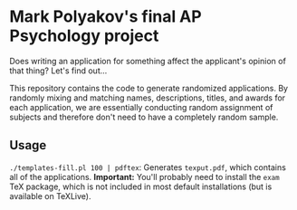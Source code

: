 # Mark Polyakov's final AP Psychology project

Does writing an application for something affect the applicant's opinion of that thing? Let's find out...

This repository contains the code to generate randomized applications. By randomly mixing and matching names, descriptions, titles, and awards for each application, we are essentially conducting random assignment of subjects and therefore don't need to have a completely random sample.

## Usage

`./templates-fill.pl 100 | pdftex`: Generates `texput.pdf`, which contains all of the applications. **Important:** You'll probably need to install the `exam` TeX package, which is not included in most default installations (but is available on TeXLive).
